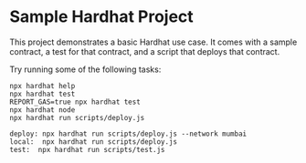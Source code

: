 # Sample Hardhat Project

This project demonstrates a basic Hardhat use case. It comes with a sample contract, a test for that contract, and a script that deploys that contract.

Try running some of the following tasks:

```shell
npx hardhat help
npx hardhat test
REPORT_GAS=true npx hardhat test
npx hardhat node
npx hardhat run scripts/deploy.js

deploy: npx hardhat run scripts/deploy.js --network mumbai
local:  npx hardhat run scripts/deploy.js 
test:  npx hardhat run scripts/test.js 
```
